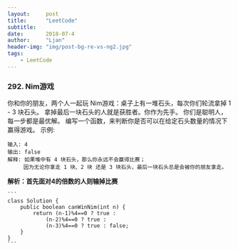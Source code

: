 ```yaml
---
layout:     post
title:      "LeetCode"
subtitle:   
date:       2018-07-4
author:     "Ljan"
header-img: "img/post-bg-re-vs-ng2.jpg"
tags:
    - LeetCode
---
```


### 292. Nim游戏
你和你的朋友，两个人一起玩 Nim游戏：桌子上有一堆石头，每次你们轮流拿掉 1 - 3 块石头。 拿掉最后一块石头的人就是获胜者。你作为先手。
你们是聪明人，每一步都是最优解。 编写一个函数，来判断你是否可以在给定石头数量的情况下赢得游戏。
示例:
```
输入: 4
输出: false 
解释: 如果堆中有 4 块石头，那么你永远不会赢得比赛；
     因为无论你拿走 1 块、2 块 还是 3 块石头，最后一块石头总是会被你的朋友拿走。
```
**解析：首先面对4的倍数的人则输掉比赛**
	
	```	 
	class Solution {
		public boolean canWinNim(int n) {
			return (n-1)%4==0 ? true :
				(n-2)%4==0 ? true :
				(n-3)%4==0 ? true : false;        
		}    
	}
	```